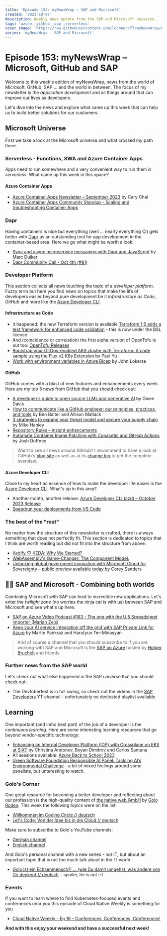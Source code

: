 ```yaml
---
title: 'Episode 153: myNewsWrap – SAP and Microsoft'
created: '2023-10-07'
description: Weekly news update from the SAP and Microsoft universe.
tags: 'azure, github ,sap ,serverless'
cover_image: 'https://raw.githubusercontent.com/lechnerc77/myNewsWrap/main/episodes/cover-images/episode153small.png'
series: 'myNewsWrap - SAP and Microsoft'
---
```


# Episode 153: myNewsWrap – Microsoft, GitHub and SAP

Welcome to this week's edition of myNewsWrap, news from the world of Microsoft, GitHub, SAP ... and the world in between. The focus of my newsletter is the *application development* and all things around that can improve our lives as developers.

Let's dive into the news and explore what came up this week that can help us to build better solutions for our customers.

## Microsoft Universe

First we take a look at the Microsoft universe and what crossed my path there.

### Serverless - Functions, SWA and Azure Container Apps

Apps need to run somewhere and a very convenient way to run them is *serverless*. What came up this week in this space?

#### Azure Container Apps

* [Azure Container Apps Newsletter – September 2023](https://techcommunity.microsoft.com/t5/apps-on-azure-blog/azure-container-apps-newsletter-september-2023/ba-p/3943676) by Cary Chai
* [Azure Container Apps Community Standup - Scaling and troubleshooting Container Apps](https://www.youtube.com/live/yHSiVaLTtqc?si=M_2xH5IGnj3YmOhx)

### Dapr

Having containers is nice but everything (well ... nearly everything 😉) gets better with [Dapr](https://dapr.io/) as an outstanding tool for app development in the container-based area. Here we go what might be worth a look:

* [Sync and async microservice messaging with Dapr and JavaScript](https://youtu.be/yf0qT0waEiQ?si=kgSlMuwuozt6BI-6) by Marc Duiker
* [Dapr Community Call - Oct 4th (#91)](https://youtu.be/L_S98bRGfCQ?si=kJNziYx7papabL-2)

### Developer Platform

This section collects all news touching the topic of a *developer platform*. Fuzzy term but here you find news on topics that make the life of developers easier beyond pure development be it *Infrastructure as Code*, *GitHub* and more like the [Azure Developer CLI](https://github.com/Azure/azure-dev).  

#### Infrastructure as Code

* It happened: the new Terraform version is available [Terraform 1.6 adds a test framework for enhanced code validation](https://www.hashicorp.com/blog/terraform-1-6-adds-a-test-framework-for-enhanced-code-validation) - this is now under the BSL license
* And (coincidence or correlation) the first alpha version of OpenTofu is out too: [OpenTofu Releases](https://github.com/opentofu/opentofu/releases)
* [Bootstrap your GitOps-enabled AKS cluster with Terraform: A code sample using the Flux v2 K8s Extension](https://dev.to/azure/bootstrap-your-gitops-enabled-aks-cluster-with-terraform-a-code-sample-using-the-flux-v2-k8s-extension-1l6d) by Paul Yu
* [Work with environment variables in Azure Bicep](https://johnlokerse.dev/2023/10/02/work-with-environment-variables-in-azure-bicep/) by John Lokerse

#### GitHub

GitHub comes with a blast of new features and enhancements every week. Here are my top 5 news from GitHub that you should check out:

* [A developer’s guide to open source LLMs and generative AI](https://github.blog/2023-10-05-a-developers-guide-to-open-source-llms-and-generative-ai/) by Gwen Davis
* [How to communicate like a GitHub engineer: our principles, practices, and tools](https://github.blog/2023-10-04-how-to-communicate-like-a-github-engineer-our-principles-practices-and-tools/) by Ben Balter and Allison Matlack
* [3 strategies to expand your threat model and secure your supply chain](https://github.blog/2023-10-03-3-strategies-to-expand-your-threat-model-and-secure-your-supply-chain/) by Mike Hanley
* [Repository Rules – insight enhancements](https://github.blog/changelog/2023-10-05-repository-rules-insight-enhancements/)
* [Automate Container Image Patching with Copacetic and GitHub Actions](https://dev.to/azure/automate-container-image-patching-with-copacetic-and-github-actions-4mea) by Josh Duffney

> Want to see all news around GitHub? I recommend to have a look at GitHub's [blog site](https://github.blog/) as well as at its [change log](https://github.blog/changelog/) to get the complete overview.

#### Azure Developer CLI

Close to my heart as essence of how to make the developer life easier is the [Azure Developer CLI](https://github.com/Azure/azure-dev). What's up in this area?

* Another month, another release: [Azure Developer CLI (azd) – October 2023 Release](https://devblogs.microsoft.com/azure-sdk/azure-developer-cli-azd-october-2023-release/)
* [Speedrun your deployments from VS Code](https://www.youtube.com/live/yu4q-iLMtKA?si=KID8vlR7Ns4uo5_Q)

### The best of the "rest"

No matter how the structure of this newsletter is crafted, there is always something that does not perfectly fit. This section is dedicated to topics that I think are worth reading but did not fit into the structure from above:

* [Kedify ♡ KEDA: Why We Started?](https://www.kedify.io/blog-posts/kedify-keda-why-we-started)
* [WebAssembly's Game-Changer: The Component Model.](https://youtu.be/lW4-3gJCmFM?si=efXvXh37AF5-eFO0)
* [Unlocking global government innovation with Microsoft Cloud for Sovereignty – public preview available today](https://blogs.microsoft.com/blog/2023/10/03/unlocking-global-government-innovation-with-microsoft-cloud-for-sovereignty-public-preview-available-today/) by Corey Sanders

## 🐱‍👤 SAP and Microsoft - Combining both worlds

Combining Microsoft with SAP can lead to incredible new applications. Let's enter the *twilight zone* (no worries the ninja cat is with us) between SAP and Microsoft and see what's up here:

* [SAP on Azure Video Podcast #163 - The one with the UI5 Spreadsheet Importer (Marian Zeis) ](https://youtu.be/GNK96E9s-ac?si=3iFgqi756Js71rq4)
* [Keep your AI service integration off the grid with SAP Private Link for Azure](https://www.youtube.com/live/Uo3rEE_tVEc?si=zS8Ihdpqyof7M6zW) by Martin Pankraz and Harutyun Ter-Minasyan

> And of course a channel that you should subscribe to if you are working with SAP and Microsoft is the [SAP on Azure](https://www.youtube.com/@SAPonAzure) hosted by [Holger Bruchelt](https://www.linkedin.com/in/holger-bruchelt/) and friends.

### Further news from the SAP world

Let's check out what else happened in the SAP universe that you should check out:

* The Devtoberfest is in full swing, so check out the videos in the [SAP Developers](https://www.youtube.com/@sapdevs/streams) YT channel - unfortunately no dedicated playlist available

## Learning

One important (and imho best part) of the job of a developer is the *continuous learning*. Here are some interesting learning resources that go beyond vendor-specific technology:

* [Enhancing an Internal Developer Platform (IDP) with Crossplane on EKS at SIXT](https://aws.amazon.com/blogs/opensource/enhancing-internal-developer-platform-idp-with-crossplane-on-eks-at-sixt/) by Christina Andonov, Boyan Dimitrov and Carlos Santana
* All sessions available: [Azure Back to School 2023](https://azurebacktoschool.github.io/edge%20case/azure-back-to-school-2023-session-schedule/)
* [Green Software Foundation Responsible AI Panel: Tackling AI’s Environmental Challenge](https://www.youtube.com/watch?v=0CX9J3oAipM) - a bit of mixed feelings around some panelists, but unteresting to watch.

### Golo's Corner

One great resource for becoming a better developer and reflecting about our profession is the high-quality content of [the native web GmbH](https://thenativeweb.io/) by [Golo Roden](https://twitter.com/goloroden). This week the following topics were on the list:

* [Willkommen im Coding Circle // deutsch](https://youtu.be/wklh-1YTzmM?si=lNyh4HxHATH7J4Rv)
* [Let's Code: Von der Idee bis in die Cloud // deutsch](https://www.youtube.com/watch?v=KvnnsY926iA)

Make sure to subscribe to Golo's YouTube channels:

* [German channel](https://www.youtube.com/@thenativeweb)
* [English channel](https://www.youtube.com/@thenativeweb-en)

And Golo's personal channel with a new series - not IT, but about an important topic that is not too much talk about in the IT world:

* [Golo ist ein Echsenmensch?! … (wie Du damit umgehst, was andere von Dir denken) // deutsch](https://youtu.be/w4Z-lwq8yTc?si=x4RjqJHsGwFjL4rj) .. spoiler, he is not :-)

### Events

If you want to learn where to find Kubernetes-focused events and conferneces near you this episode of Cloud Native Weekly is something for you

* [Cloud Native Weekly - Ep 16 - Conferences, Conferences, Conferences!](https://www.youtube.com/live/6qgo3hEXp0U?si=_k_3lN-Kc3D7C0rh)

**And with this enjoy your weekend and have a successful next week!**
